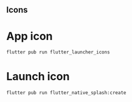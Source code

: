 ## Icons

# App icon
```bash
flutter pub run flutter_launcher_icons
```

# Launch icon
```bash
flutter pub run flutter_native_splash:create
```

